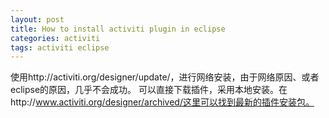 ```yaml
---
layout: post
title: How to install activiti plugin in eclipse
categories: activiti
tags: activiti eclipse
---
```

使用http://activiti.org/designer/update/，进行网络安装，由于网络原因、或者eclipse的原因，几乎不会成功。
可以直接下载插件，采用本地安装。在http://www.activiti.org/designer/archived/这里可以找到最新的插件安装包。
